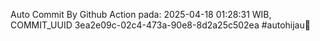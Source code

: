 Auto Commit By Github Action pada: 2025-04-18 01:28:31 WIB, COMMIT_UUID 3ea2e09c-02c4-473a-90e8-8d2a25c502ea #autohijau🗿
